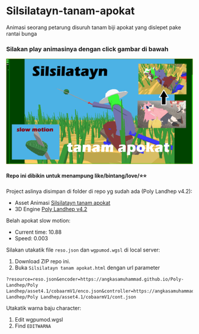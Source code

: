  
# Silsilatayn-tanam-apokat
Animasi seorang petarung disuruh tanam biji apokat yang dislepet pake rantai bunga  
  

### Silakan play animasinya dengan click gambar di bawah  
[![gambar utama1](https://raw.githubusercontent.com/AngkasaMuhammad/Poly-Landhep/refs/heads/main/Poly%20Landhep/asset4.1/cobaarmV1/Silsilatayn%20tanam%20apokat.png)  
](https://angkasamuhammad.github.io/Silsilatayn-tanam-apokat/Silsilatayn%20tanam%20apokat.html?resource=reso.json&encoder=https://angkasamuhammad.github.io/Poly-Landhep/Poly%20Landhep/asset4.1/cobaarmV1/enco.json&controller=https://angkasamuhammad.github.io/Poly-Landhep/Poly%20Landhep/asset4.1/cobaarmV1/cont.json)  
  
#### Repo ini dibikin untuk menampung like/bintang/love/⭐⭐  
Project aslinya disimpan di folder di repo yg sudah ada (Poly Landhep v4.2):
- Asset Animasi [Silsilatayn tanam apokat](https://github.com/AngkasaMuhammad/Poly-Landhep/tree/main/Poly%20Landhep/asset4.1/cobaarmV1)  
- 3D Engine [Poly Landhep v4.2](https://github.com/AngkasaMuhammad/Poly-Landhep/tree/main)  
  
  
Belah apokat slow motion:  
- Current time: 10.88
- Speed: 0.003
  

  
Silakan utakatik file ```reso.json``` dan ```wgpumod.wgsl``` di local server:
1. Download ZIP repo ini.
2. Buka ```Silsilatayn tanam apokat.html``` dengan url parameter
```url
?resource=reso.json&encoder=https://angkasamuhammad.github.io/Poly-Landhep/Poly Landhep/asset4.1/cobaarmV1/enco.json&controller=https://angkasamuhammad.github.io/Poly-Landhep/Poly Landhep/asset4.1/cobaarmV1/cont.json
```

Utakatik warna baju character:
1. Edit wgpumod.wgsl
2. Find ```EDITWARNA```
